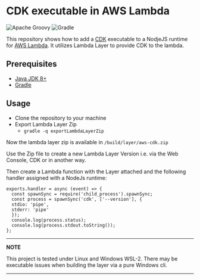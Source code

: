 # CDK executable in AWS Lambda

![Apache Groovy](https://img.shields.io/badge/Apache%20Groovy-4298B8.svg?style=for-the-badge&logo=Apache+Groovy&logoColor=white) ![Gradle](https://img.shields.io/badge/Gradle-02303A.svg?style=for-the-badge&logo=Gradle&logoColor=white)

This repository shows how to add a [CDK](https://aws.amazon.com/cdk/) executable to a NodjeJS runtime for [AWS Lambda](https://aws.amazon.com/lambda/). It utilizes Lambda Layer to provide CDK to the lambda.

## Prerequisites

- [Java JDK 8+](https://adoptopenjdk.net/)
- [Gradle](https://gradle.org/install)

## Usage
- Clone the repository to your machine
- Export Lambda Layer Zip
  - `gradle -q exportLambdaLayerZip`

Now the lambda layer zip is available in `/build/layer/aws-cdk.zip`

Use the Zip file to create a new Lambda Layer Version i.e. via the Web Console, CDK or in another way.

Then create a Lambda function with the Layer attached and the following handler assigned with a NodeJs runtime:

    exports.handler = async (event) => {
      const spawnSync = require('child_process').spawnSync;
      const process = spawnSync('cdk', ['--version'], {
      stdio: 'pipe',
      stderr: 'pipe'
      });
      console.log(process.status);
      console.log(process.stdout.toString());
    };

---
**NOTE**

This project is tested under Linux and Windows WSL-2. There may be executable issues when building the layer via a pure Windows cli.

---
